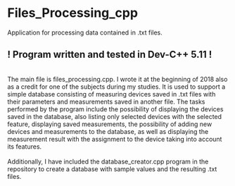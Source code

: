 # Files_Processing_cpp
Application for processing data contained in .txt files.

## ! Program written and tested in Dev-C++ 5.11 !

<br />
  The main file is files_processing.cpp. I wrote it at the beginning of 2018 also as a credit for one of the subjects during my studies. It is used to support a simple database consisting of measuring devices saved in .txt files with their parameters and measurements saved in another file. The tasks performed by the program include the possibility of displaying the devices saved in the database, also listing only selected devices with the selected feature, displaying saved measurements, the possibility of adding new devices and measurements to the database, as well as displaying the measurement result with the assignment to the device taking into account its features.
<br /><br />
  Additionally, I have included the database_creator.cpp program in the repository to create a database with sample values and the resulting .txt files.

